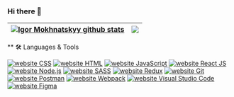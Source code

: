 ### Hi there 👋

<!--
**gigorko1993/gigorko1993** is a ✨ _special_ ✨ repository because its `README.md` (this file) appears on your GitHub profile.

Here are some ideas to get you started:

- 🔭 I’m currently working on ...
- 🌱 I’m currently learning ...
- 👯 I’m looking to collaborate on ...
- 🤔 I’m looking for help with ...
- 💬 Ask me about ...
- 📫 How to reach me: ...
- 😄 Pronouns: ...
- ⚡ Fun fact: ...
-->
| <a href="https://github.com/gigorko1993/github-readme-stats"><img align="center" src="https://github-readme-stats.vercel.app/api?username=gigorko1993&show_icons=true&include_all_commits=true&theme=graywhite&hide_border=true" alt="Igor Mokhnatskyy github stats" /></a> | <a href="https://github.com/gigorko1993/github-readme-stats"><img align="center" src="https://github-readme-stats.vercel.app/api/top-langs/?username=gigorko1993&layout=compact&theme=graywhite&hide_border=true" /></a> |
| ------------- | ------------- |

** 🛠️ Languages & Tools


<a href="https://www.w3schools.com/css/default.asp"><img src="https://img.shields.io/static/v1?label=&labelColor=505050&message=CSS&color=%230076D6&style=flat&logo=css3&logoColor=%230076D6" alt="website CSS"/></a>
<a href="https://www.w3schools.com/html/default.asp"><img src="https://img.shields.io/static/v1?label=&labelColor=505050&message=HTML&color=%230076D6&style=flat&logo=html5&logoColor=%230076D6" alt="website HTML"/></a>
<a href="https://developer.mozilla.org/en/docs/Web/JavaScript"><img src="https://img.shields.io/static/v1?label=&labelColor=505050&message=JavaScript&color=%230076D6&style=flat&logo=JavaScript&logoColor=%230076D6" alt="website JavaScript"/></a>
<a href="https://create-react-app.dev"><img src="https://img.shields.io/static/v1?label=&labelColor=505050&message=React JS&color=%230076D6&style=flat&logo=react&logoColor=%230076D6" alt="website React JS"/></a>
<a href="https://nodejs.org/uk/"><img src="https://img.shields.io/static/v1?label=&labelColor=505050&message=Node JS&color=%230076D6&style=flat&logo=node.js&logoColor=%230076D6" alt="website Node.js"/></a>
<a href="https://sass-lang.com"><img src="https://img.shields.io/static/v1?label=&labelColor=505050&message=SASS&color=%230076D6&style=flat&logo=sass&logoColor=%230076D6" alt="website SASS"/></a>
<a href="https://redux-toolkit.js.org"><img src="https://img.shields.io/static/v1?label=&labelColor=505050&message=Redux&color=%230076D6&style=flat&logo=redux&logoColor=%230076D6" alt="website Redux"/></a>
<a href="https://git-scm.com"><img src="https://img.shields.io/static/v1?label=&labelColor=505050&message=Git&color=%230076D6&style=flat&logo=git&logoColor=%230076D6" alt="website Git"/></a>
<a href="https://www.postman.com"><img src="https://img.shields.io/static/v1?label=&labelColor=505050&message=Postman Code&color=%230076D6&style=flat&logo=Postman&logoColor=%230076D6" alt="website Postman"/></a>
<a href="https://webpack.js.org"><img src="https://img.shields.io/static/v1?label=&labelColor=505050&message=Webpack&color=%230076D6&style=flat&logo=webpack&logoColor=%230076D6" alt="website Webpack"/></a>
<a href="https://code.visualstudio.com"><img src="https://img.shields.io/static/v1?label=&labelColor=505050&message=Visual Studio Code&color=%230076D6&style=flat&logo=visual studio code&logoColor=%230076D6" alt="website Visual Studio Code"/></a>
<a href="https://code.visualstudio.com"><img src="https://img.shields.io/static/v1?label=&labelColor=505050&message=Figma&color=%230076D6&style=flat&logo=Figma&logoColor=%230076D6" alt="website Figma"/></a>


